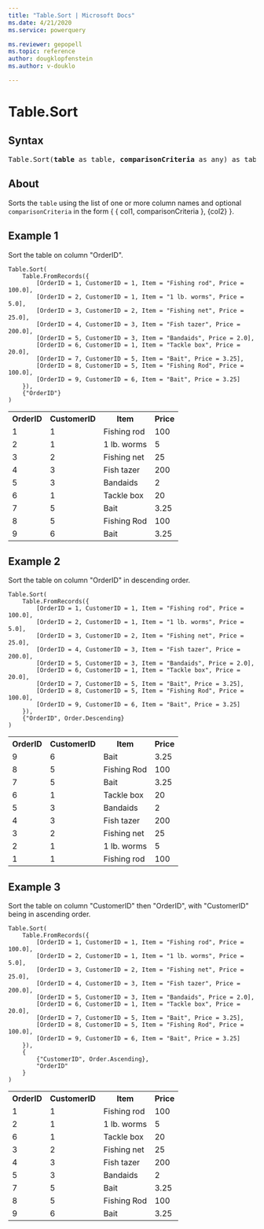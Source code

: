 ```yaml
---
title: "Table.Sort | Microsoft Docs"
ms.date: 4/21/2020
ms.service: powerquery

ms.reviewer: gepopell
ms.topic: reference
author: dougklopfenstein
ms.author: v-douklo

---
```

# Table.Sort

## Syntax

<pre>
Table.Sort(<b>table</b> as table, <b>comparisonCriteria</b> as any) as table
</pre>
  
## About  
Sorts the `table` using the list of one or more column names and optional `comparisonCriteria` in the form { { col1, comparisonCriteria }, {col2} }.

## Example 1
Sort the table on column "OrderID".

```powerquery-m
Table.Sort(
    Table.FromRecords({
        [OrderID = 1, CustomerID = 1, Item = "Fishing rod", Price = 100.0],
        [OrderID = 2, CustomerID = 1, Item = "1 lb. worms", Price = 5.0],
        [OrderID = 3, CustomerID = 2, Item = "Fishing net", Price = 25.0],
        [OrderID = 4, CustomerID = 3, Item = "Fish tazer", Price = 200.0],
        [OrderID = 5, CustomerID = 3, Item = "Bandaids", Price = 2.0],
        [OrderID = 6, CustomerID = 1, Item = "Tackle box", Price = 20.0],
        [OrderID = 7, CustomerID = 5, Item = "Bait", Price = 3.25],
        [OrderID = 8, CustomerID = 5, Item = "Fishing Rod", Price = 100.0],
        [OrderID = 9, CustomerID = 6, Item = "Bait", Price = 3.25]
    }),
    {"OrderID"}
)
```

<table> <tr> <th>OrderID</th> <th>CustomerID</th> <th>Item</th> <th>Price</th> </tr> <tr> <td>1</td> <td>1</td> <td>Fishing rod</td> <td>100</td> </tr> <tr> <td>2</td> <td>1</td> <td>1 lb. worms</td> <td>5</td> </tr> <tr> <td>3</td> <td>2</td> <td>Fishing net</td> <td>25</td> </tr> <tr> <td>4</td> <td>3</td> <td>Fish tazer</td> <td>200</td> </tr> <tr> <td>5</td> <td>3</td> <td>Bandaids</td> <td>2</td> </tr> <tr> <td>6</td> <td>1</td> <td>Tackle box</td> <td>20</td> </tr> <tr> <td>7</td> <td>5</td> <td>Bait</td> <td>3.25</td> </tr> <tr> <td>8</td> <td>5</td> <td>Fishing Rod</td> <td>100</td> </tr> <tr> <td>9</td> <td>6</td> <td>Bait</td> <td>3.25</td> </tr> </table>

## Example 2
Sort the table on column "OrderID" in descending order.

```powerquery-m
Table.Sort(
    Table.FromRecords({
        [OrderID = 1, CustomerID = 1, Item = "Fishing rod", Price = 100.0],
        [OrderID = 2, CustomerID = 1, Item = "1 lb. worms", Price = 5.0],
        [OrderID = 3, CustomerID = 2, Item = "Fishing net", Price = 25.0],
        [OrderID = 4, CustomerID = 3, Item = "Fish tazer", Price = 200.0],
        [OrderID = 5, CustomerID = 3, Item = "Bandaids", Price = 2.0],
        [OrderID = 6, CustomerID = 1, Item = "Tackle box", Price = 20.0],
        [OrderID = 7, CustomerID = 5, Item = "Bait", Price = 3.25],
        [OrderID = 8, CustomerID = 5, Item = "Fishing Rod", Price = 100.0],
        [OrderID = 9, CustomerID = 6, Item = "Bait", Price = 3.25]
    }),
    {"OrderID", Order.Descending}
)
```

<table> <tr> <th>OrderID</th> <th>CustomerID</th> <th>Item</th> <th>Price</th> </tr> <tr> <td>9</td> <td>6</td> <td>Bait</td> <td>3.25</td> </tr> <tr> <td>8</td> <td>5</td> <td>Fishing Rod</td> <td>100</td> </tr> <tr> <td>7</td> <td>5</td> <td>Bait</td> <td>3.25</td> </tr> <tr> <td>6</td> <td>1</td> <td>Tackle box</td> <td>20</td> </tr> <tr> <td>5</td> <td>3</td> <td>Bandaids</td> <td>2</td> </tr> <tr> <td>4</td> <td>3</td> <td>Fish tazer</td> <td>200</td> </tr> <tr> <td>3</td> <td>2</td> <td>Fishing net</td> <td>25</td> </tr> <tr> <td>2</td> <td>1</td> <td>1 lb. worms</td> <td>5</td> </tr> <tr> <td>1</td> <td>1</td> <td>Fishing rod</td> <td>100</td> </tr> </table>

## Example 3
Sort the table on column "CustomerID" then "OrderID", with "CustomerID" being in ascending order.

```powerquery-m
Table.Sort(
    Table.FromRecords({
        [OrderID = 1, CustomerID = 1, Item = "Fishing rod", Price = 100.0],
        [OrderID = 2, CustomerID = 1, Item = "1 lb. worms", Price = 5.0],
        [OrderID = 3, CustomerID = 2, Item = "Fishing net", Price = 25.0],
        [OrderID = 4, CustomerID = 3, Item = "Fish tazer", Price = 200.0],
        [OrderID = 5, CustomerID = 3, Item = "Bandaids", Price = 2.0],
        [OrderID = 6, CustomerID = 1, Item = "Tackle box", Price = 20.0],
        [OrderID = 7, CustomerID = 5, Item = "Bait", Price = 3.25],
        [OrderID = 8, CustomerID = 5, Item = "Fishing Rod", Price = 100.0],
        [OrderID = 9, CustomerID = 6, Item = "Bait", Price = 3.25]
    }),
    {
        {"CustomerID", Order.Ascending},
        "OrderID"
    }
)
```

<table> <tr> <th>OrderID</th> <th>CustomerID</th> <th>Item</th> <th>Price</th> </tr> <tr> <td>1</td> <td>1</td> <td>Fishing rod</td> <td>100</td> </tr> <tr> <td>2</td> <td>1</td> <td>1 lb. worms</td> <td>5</td> </tr> <tr> <td>6</td> <td>1</td> <td>Tackle box</td> <td>20</td> </tr> <tr> <td>3</td> <td>2</td> <td>Fishing net</td> <td>25</td> </tr> <tr> <td>4</td> <td>3</td> <td>Fish tazer</td> <td>200</td> </tr> <tr> <td>5</td> <td>3</td> <td>Bandaids</td> <td>2</td> </tr> <tr> <td>7</td> <td>5</td> <td>Bait</td> <td>3.25</td> </tr> <tr> <td>8</td> <td>5</td> <td>Fishing Rod</td> <td>100</td> </tr> <tr> <td>9</td> <td>6</td> <td>Bait</td> <td>3.25</td> </tr> </table>
